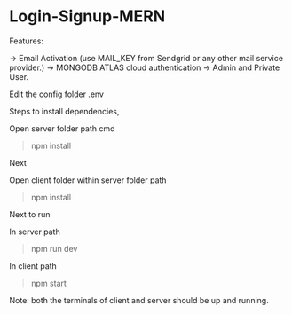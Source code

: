 # Login-Signup-MERN

Features:

-> Email Activation (use MAIL_KEY from Sendgrid or any other mail service provider.)
-> MONGODB ATLAS cloud authentication
-> Admin and Private User.

Edit the config folder .env

Steps to install dependencies,

Open server folder path cmd 
> npm install

Next

Open client folder within server folder path
> npm install

Next to run

In server path
> npm run dev

In client path
>npm start

Note: both the terminals of client and server should be up and running.
